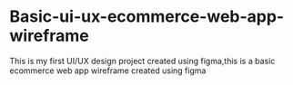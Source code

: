 # Basic-ui-ux-ecommerce-web-app-wireframe
This is my first UI/UX design project created using figma,this is a basic ecommerce web app wireframe created using figma

